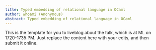```yaml
---
title: Typed embedding of relational language in OCaml
author: whoami (Anonymous)
abstract: Typed embedding of relational language in OCaml
---
```


This is the template for you to liveblog about the talk,
which is at ML on 1720-1735 PM.  Just replace the content here
with your edits, and then submit it online.
